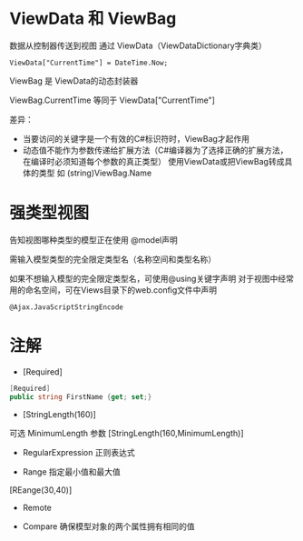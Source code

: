 # ViewData 和 ViewBag
数据从控制器传送到视图 通过 ViewData（ViewDataDictionary字典类）

`ViewData["CurrentTime"] = DateTime.Now;`

ViewBag 是 ViewData的动态封装器

ViewBag.CurrentTime 等同于 ViewData["CurrentTime"]

差异：
- 当要访问的关键字是一个有效的C#标识符时，ViewBag才起作用
- 动态值不能作为参数传递给扩展方法（C#编译器为了选择正确的扩展方法，在编译时必须知道每个参数的真正类型） 使用ViewData或把ViewBag转成具体的类型 如 (string)ViewBag.Name

# 强类型视图

告知视图哪种类型的模型正在使用 @model声明  

需输入模型类型的完全限定类型名（名称空间和类型名称）

如果不想输入模型的完全限定类型名，可使用@using关键字声明
对于视图中经常用的命名空间，可在Views目录下的web.config文件中声明

`@Ajax.JavaScriptStringEncode`

# 注解
- [Required]

```C#
[Required]
public string FirstName {get; set;}
```

- [StringLength(160)]

可选 MinimumLength 参数  [StringLength(160,MinimumLength)]

- RegularExpression 正则表达式

- Range 指定最小值和最大值

[REange(30,40)]

- Remote

- Compare 确保模型对象的两个属性拥有相同的值